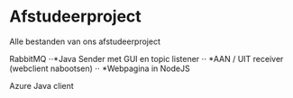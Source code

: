 # Afstudeerproject
Alle bestanden van ons afstudeerproject

RabbitMQ
⋅⋅*Java Sender met GUI en topic listener
⋅⋅ *AAN / UIT receiver (webclient nabootsen)
⋅⋅ *Webpagina in NodeJS

Azure
  Java client
